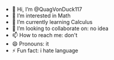- 👋 Hi, I’m @QuagVonDuck117
- 👀 I’m interested in Math
- 🌱 I’m currently learning Calculus
- 💞️ I’m looking to collaborate on: no idea
- 📫 How to reach me: don't
- 😄 Pronouns: it
- ⚡ Fun fact: i hate language

<!---
QuagVonDuck117/QuagVonDuck117 is a ✨ special ✨ repository because its `README.md` (this file) appears on your GitHub profile.
You can click the Preview link to take a look at your changes.
--->
